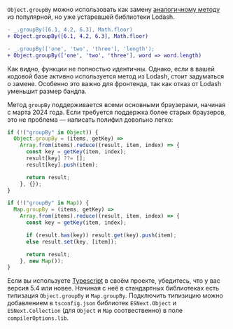 `Object.groupBy` можно использовать как замену [аналогичному методу](https://lodash.com/docs/4.17.15#groupBy) из популярной, но уже устаревшей библиотеки Lodash.

```diff
- _.groupBy([6.1, 4.2, 6.3], Math.floor)
+ Object.groupBy([6.1, 4.2, 6.3], Math.floor)

- _.groupBy(['one', 'two', 'three'], 'length');
+ Object.groupBy(['one', 'two', 'three'], word => word.length)
```
Как видно, функции не полностью идентичны. Однако, если в вашей кодовой базе активно используется метод из Lodash, стоит задуматься о замене. Особенно это важно для фронтенда, так как отказ от Lodash уменьшит размер бандла.

Метод `groupBy` поддерживается всеми основными браузерами, начиная с марта 2024 года. Если требуется поддержка более старых браузеров, это не проблема — написать полифил довольно легко:
```js
if (!("groupBy" in Object)) {
  Object.groupBy = (items, getKey) =>
    Array.from(items).reduce((result, item, index) => {
      const key = getKey(item, index);
      result[key] ??= [];
      result[key].push(item);

      return result;
    }, {});
}

if (!("groupBy" in Map)) {
  Map.groupBy = (items, getKey) =>
    Array.from(items).reduce((result, item, index) => {
      const key = getKey(item, index);

      if (result.has(key)) result.get(key).push(item);
      else result.set(key, [item]);

      return result;
    }, new Map());
}
```

Если вы используете [Typescript](/tools/static-types/) в своём проекте, убедитесь, что у вас версия 5.4 или новее. Начиная с неё в стандартных библиотеках есть типизация `Object.groupBy` и `Map.groupBy`. Подключить типизицию можно добавлением в `tsconfig.json` библиотек `ESNext.Object` и `ESNext.Collection` (для `Object` и `Map` соотвественно) в поле `compilerOptions.lib`.
